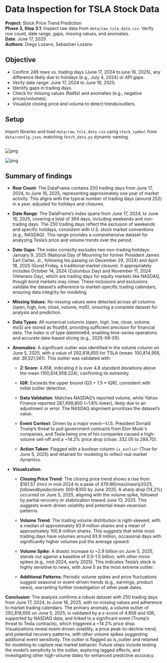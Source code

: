 # Data Inspection for TSLA Stock Data
**Project**: Stock Price Trend Prediction<br>
**Phase 3, Step 3.1**: Inspect raw data from `data/raw_tsla_data.csv`. Verify row count, date range, gaps, missing values, and anomalies.<br>
**Date**: June 17, 2025<br>
**Authors**: Diego Lozano, Sebastian Lozano

## Objective
- Confirm 249 rows vs. trading days (June 17, 2024 to june 16, 2025), any difference likely due to holidays (e.g., July 4, 2024) or API gaps.
- Verify date range: June 17, 2024 to June 16, 2025.
- Identify gaps in trading days.
- Check for missing values (NaNs) and anomalies (e.g., negative prices/volumes).
- Visualize closing price and volume to detect trends/outliers.

## Setup
Import libraries and load `data/raw_tsla_data.csv` using `stock_symbol` from `data/config.json`, matching `fetch_data.py` dynamic naming.


```python

```


    
![png](output_21_0.png)
    



    
![png](output_21_1.png)
    


## Summary of findings
- **Row Count**: The DataFrame contains 250 trading days from June 17, 2024, to June 16, 2025, representing approximately one year of market activity. This aligns with the typical number of trading days (around 252) in a year, adjusted for holidays and closures.

- **Date Range**: The DataFrame’s index spans from June 17, 2024, to June 16, 2025, covering a total of 364 days, including weekends and non-trading days. The 250 trading days reflect the exclusion of weekends and specific holidays, consistent with U.S. stock market conventions (e.g., NASDAQ). This range provides a comprehensive dataset for analyzing Tesla’s price and volume trends over the period.

- **Date Gaps**: The index correctly excludes two non-trading holidays: January 9, 2025 (National Day of Mourning for former President James Earl Carter, Jr., following his passing on December 29, 2024) and April 18, 2025 (Good Friday, a traditional market closure). It appropriately includes October 14, 2024 (Columbus Day) and November 11, 2024 (Veterans Day), which are trading days for equity markets like NASDAQ, though bond markets may close. These inclusions and exclusions validate the dataset’s adherence to market-specific trading calendars, ensuring data integrity for modeling.

- **Missing Values**: No missing values were detected across all columns (open, high, low, close, volume, mo5), ensuring a complete dataset for analysis and prediction.

- **Data Types**: All numerical columns (open, high, low, close, volume, mo5) are stored as float64, providing sufficient precision for financial data. The index is of type datetime64, enabling time-series operations and accurate date-based slicing (e.g., 2025-06-05).

- **Anomalies**: A significant outlier was identified in the volume column on June 5, 2025, with a value of 292,818,655 for TSLA (mean: 100,814,958, std: 39,521,561). This outlier was validated with:

    - **Z-Score**: 4.858, indicating it is over 4.8 standard deviations above the mean (100,814,958.224), confirming its extremity.

    - **IQR**: Exceeds the upper bound (Q3 + 1.5 * IQR), consistent with initial outlier detection.

    - **Data Validation**: Matches NASDAQ’s reported volume, while Yahoo Finance reported 287,499,800 (~1.8% lower), likely due to an adjustment or error. The NASDAQ alignment prioritizes the dataset’s value.

    - **Event Context**: Driven by a major event—U.S. President Donald Trump’s threat to pull government contracts from Elon Musk's companies, and Tesla being one of his companies caused a high-volume sell-off and a ~14.2% price drop (close: 332.05 to 284.70).

    - **Action Taken**: Flagged with a boolean column `is_outlier` (True for June 5, 2025) and retained for modeling to reflect real market dynamics.

- **Visualization**:

    - **Closing Price Trend**: The closing price trend shows a rise from $181.57 (min) in mid-2024 to a peak of $479.86 (max) in early 2025, followed by a decline to ~$300–$350 by June 2025. A sharp drop (14.2%) occurred on June 5, 2025, aligning with the volume spike, followed by partial recovery or stabilization toward June 13, 2025. This suggests event-driven volatility and potential mean-reversion patterns.

    - **Volume Trend**: The trading volume distribution is right-skewed, with a median of approximately 93.9 million shares and a mean of approximately 100.8 million shares. This suggests that while most trading days have volumes around 93.9 million, occasional days with significantly higher volumes pull the average upward.

    - **Volume Spike**: A drastic increase to ~2.9 billion on June 5, 2025, stands out against a baseline of 0.5–1.5 billion, with other minor spikes (e.g., mid-2024, early 2025). This indicates Tesla’s stock is highly sensitive to news, with June 5 as the most extreme outlier.

    - **Additional Patterns**: Periodic volume spikes and price fluctuations suggest seasonal or event-driven trends (e.g., earnings, product news), warranting further investigation of other peak dates.


**Conclusion**: 
The analysis confirms a robust dataset with 250 trading days from June 17, 2024, to June 16, 2025, with no missing values and adherence to market trading calendars. The primary anomaly, a volume outlier of 292,818,655 on June 5, 2025, is validated by a z-score of 4.858 and IQR, supported by NASDAQ data, and linked to a significant event (Trump’s threat to Tesla contracts), which triggered a ~14.2% price drop. Visualizations reveal event-driven volatility, a price peak-to-decline trend, and potential recovery patterns, with other volume spikes suggesting additional event sensitivity. The outlier is flagged as is_outlier and retained for modeling to capture real market behavior. Future steps include testing the model’s sensitivity to the outlier, exploring lagged effects, and investigating other high-volume dates for enhanced predictive accuracy.
